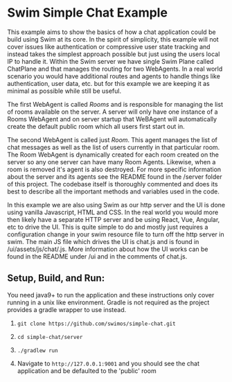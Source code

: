 # Swim Simple Chat Example
This example aims to show the basics of how a chat application could be build using Swim at its core. In the spirit of simplicity, this example will not cover issues like authentication or compressive user state tracking and instead takes the simplest approach possible but just using the users local IP to handle it. Within the Swim server we have single Swim Plane called ChatPlane and that manages the routing for two WebAgents. In a real world scenario you would have additional routes and agents to handle things like authentication, user data, etc. but for this example we are keeping it as minimal as possible while still be useful.

The first WebAgent is called *Rooms* and is responsible for managing the list of rooms available on the server. A server will only have one instance of a Rooms WebAgent and on server startup that WeBAgent will automatically create the default public room which all users first start out in.

The second WebAgent is called just *Room*. This agent manages the list of chat messages as well as the list of users currently in that particular room. The Room WebAgent is dynamically created for each room created on the server so any one server can have many Room Agents. Likewise, when a room is removed it's agent is also destroyed. For more specific information about the server and its agents see the README found in the /server folder of this project. The codebase itself is thoroughly commented and does its best to describe all the important methods and variables used in the code.

In this example we are also using Swim as our http server and the UI is done using vanilla Javascript, HTML and CSS. In the real world you would more then likely have a separate HTTP server and be using React, Vue, Angular, etc to drive the UI. This is quite simple to do and mostly just requires a configuration change in your swim resource file to turn off the http server in swim. The main JS file which drives the UI is chat.js and is found in /ui/assets/js/chat/.js. More information about how the UI works can be found in the README under /ui and in the comments of chat.js.

## Setup, Build, and Run:

You need java9+ to run the application and these instructions only cover running in a unix like environment. Gradle is not required as the project provides a gradle wrapper to use instead.

1. `git clone https://github.com/swimos/simple-chat.git`

2. `cd simple-chat/server`

3. `./gradlew run`

4. Navigate to `http://127.0.0.1:9001` and you should see the chat application and be defaulted to the 'public' room

